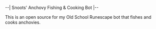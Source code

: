 --| Snoots' Anchovy Fishing & Cooking Bot |--

This is an open source for my Old School Runescape bot that fishes and cooks anchovies.

